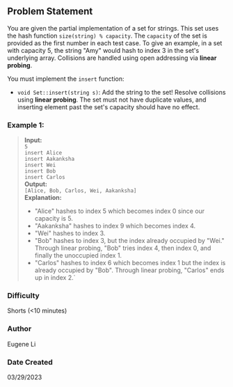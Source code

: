 ## Problem Statement

You are given the partial implementation of a set for strings. This set uses the hash function `size(string) % capacity`. The `capacity` of the set is provided as the first number in each test case. To give an example, in a set with capacity 5, the string "Amy" would hash to index 3 in the set's underlying array. Collisions are handled using open addressing via **linear probing**.

You must implement the `insert` function:
- `void Set::insert(string s)`: Add the string to the set! Resolve collisions using **linear probing**. The set must not have duplicate values, and inserting element past the set's capacity should have no effect.

### Example 1:

> **Input:** \
> `5` \
> `insert Alice` \
> `insert Aakanksha` \
> `insert Wei` \
> `insert Bob` \
> `insert Carlos` \
> **Output:** \
> `[Alice, Bob, Carlos, Wei, Aakanksha]` \
> **Explanation:**
> * "Alice" hashes to index 5 which becomes index 0 since our capacity is 5.
> * "Aakanksha" hashes to index 9 which becomes index 4.
> * "Wei" hashes to index 3.
> * "Bob" hashes to index 3, but the index already occupied by "Wei." Through linear probing, "Bob" tries index 4, then index 0, and finally the unoccupied index 1.
> * "Carlos" hashes to index 6 which becomes index 1 but the index is already occupied by "Bob". Through linear probing, "Carlos" ends up in index 2.`

### Difficulty

Shorts (&lt;10 minutes)

### Author

Eugene Li

### Date Created

03/29/2023
